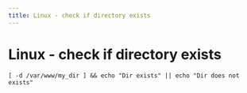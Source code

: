 ```yaml
---
title: Linux - check if directory exists
---
```


<h1 class="header">Linux - check if directory exists</h1>

```code
[ -d /var/www/my_dir ] && echo "Dir exists" || echo "Dir does not exists"
```